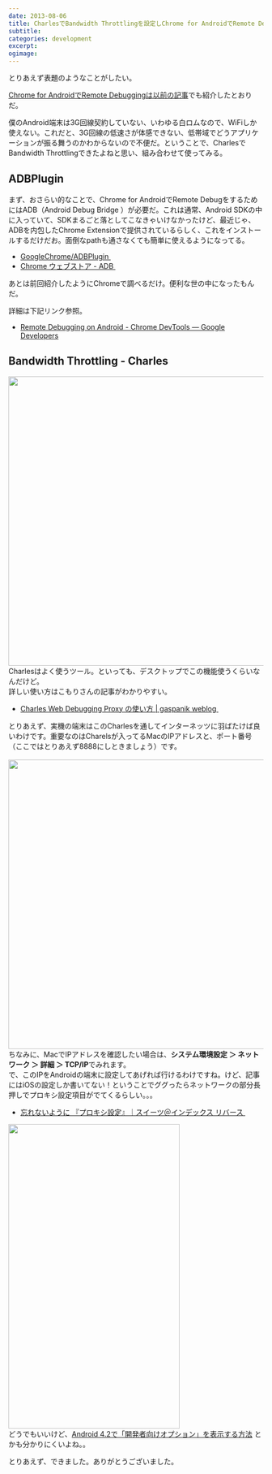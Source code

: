 ```yaml
---
date: 2013-08-06
title: CharlesでBandwidth Throttlingを設定しChrome for AndroidでRemote Debugする
subtitle:
categories: development
excerpt:
ogimage:
---
```


とりあえず表題のようなことがしたい。

<a href="http://t32k.me/mol/log/remote-debugging-with-chrome-for-android/">Chrome for AndroidでRemote Debuggingは以前の記事</a>でも紹介したとおりだ。

僕のAndroid端末は3G回線契約していない、いわゆる白ロムなので、WiFiしか使えない。これだと、3G回線の低速さが体感できない、低帯域でどうアプリケーションが振る舞うのかわからないので不便だ。ということで、CharlesでBandwidth Throttlingできたよねと思い、組み合わせて使ってみる。
<h2>ADBPlugin</h2>
まず、おさらい的なことで、Chrome for AndroidでRemote DebugをするためにはADB（Android Debug Bridge ）が必要だ。これは通常、Android SDKの中に入っていて、SDKまるごと落としてこなきゃいけなかったけど、最近じゃ、ADBを内包したChrome Extensionで提供されているらしく、これをインストールするだけだお。面倒なpathも通さなくても簡単に使えるようになってる。
<ul>
	<li><a href="https://github.com/GoogleChrome/ADBPlugin/">GoogleChrome/ADBPlugin </a></li>
	<li><a href="https://chrome.google.com/webstore/detail/adb/dpngiggdglpdnjdoaefidgiigpemgage">Chrome ウェブストア - ADB </a></li>
</ul>
あとは前回紹介したようにChromeで調べるだけ。便利な世の中になったもんだ。

詳細は下記リンク参照。
<ul>
	<li><a href="https://developers.google.com/chrome-developer-tools/docs/remote-debugging?hl=ja#remote-debugging-beta">Remote Debugging on Android - Chrome DevTools — Google Developers</a></li>
</ul>
<h2>Bandwidth Throttling - Charles <span style="font-size: 13px;"> </span></h2>
<div></div>
<div><img class="alignnone size-full wp-image-5086" title="Bandwidth Throttling - Charles  " src="/static/blog/2013/08/bs1.png" alt="" width="550" height="570" /></div>
<div></div>
<div>Charlesはよく使うツール。といっても、デスクトップでこの機能使うくらいなんだけど。</div>
<div>詳しい使い方はこもりさんの記事がわかりやすい。</div>
<div>
<ul>
	<li><a href="http://blog.gaspanik.com/how-to-setup-charles-web-debugging-proxy">Charles Web Debugging Proxy の使い方 | gaspanik weblog </a></li>
</ul>
<div>とりあえず、実機の端末はこのCharlesを通してインターネッツに羽ばたけば良いわけです。重要なのはCharelsが入ってるMacのIPアドレスと、ポート番号（ここではとりあえず8888にしときましょう）です。</div>
</div>
<div></div>
<div></div>
<div> <img class="alignnone size-full wp-image-5090" title="network" src="/static/blog/2013/08/network.png" alt="" width="660" height="570" /></div>
<div>ちなみに、MacでIPアドレスを確認したい場合は、<strong>システム環境設定 ＞ ネットワーク ＞ 詳細 ＞ TCP/IP</strong>でみれます。</div>
<div></div>
<div>で、このIPをAndroidの端末に設定してあげれば行けるわけですね。けど、記事にはiOSの設定しか書いてない！ということでググったらネットワークの部分長押しでプロキシ設定項目がでてくるらしい。。。</div>
<div>
<ul>
	<li><a href="http://ameblo.jp/yongmars/entry-11339671898.html">忘れないように 『プロキシ設定』｜スイーツ＠インデックス リバース </a></li>
</ul>
<div><a href="/static/blog/2013/08/ss.png"><img class="alignnone size-full wp-image-5087" title="" src="/static/blog/2013/08/ss.png" alt="" width="338" height="600" /></a></div>
</div>
どうでもいいけど、<a href="http://juggly.cn/archives/75086.html">Android 4.2で「開発者向けオプション」を表示する方法</a> とかも分かりにくいよね。。

とりあえず、できました。ありがとうございました。
